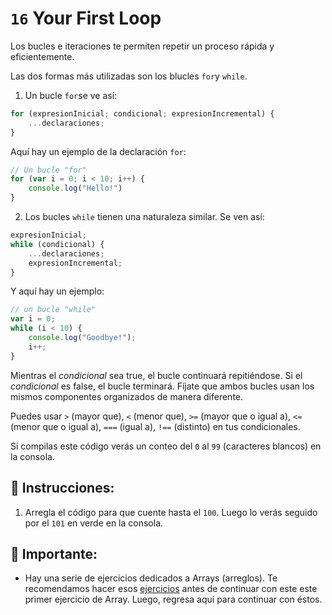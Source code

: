 # `16` Your First Loop

Los bucles e iteraciones te permiten repetir un proceso rápida y eficientemente. 

Las dos formas más utilizadas son los blucles `for`y `while`.

1. Un bucle `for`se ve así:

```js
for (expresionInicial; condicional; expresionIncremental) {
    ...declaraciones;
}
```

Aquí hay un ejemplo de la declaración `for`:

```js
// Un bucle "for"
for (var i = 0; i < 10; i++) {
    console.log("Hello!")
}
```

2. Los bucles `while` tienen una naturaleza similar. Se ven así: 

```js
expresionInicial;
while (condicional) {
    ...declaraciones;
    expresionIncremental;
}
```

Y aquí hay un ejemplo:

```js
// un bucle "while" 
var i = 0;
while (i < 10) {
    console.log("Goodbye!");
    i++;
}
```

Mientras el *condicional* sea true, el bucle continuará repitiéndose. Si el *condicional* es false, el bucle terminará. Fíjate que ambos bucles usan los mismos componentes organizados de manera diferente.

Puedes usar `>` (mayor que), `<` (menor que), `>=` (mayor que o igual a), `<=` (menor que o igual a), `===` (igual a), `!==` (distinto) en tus condicionales.

Si compilas este código verás un conteo del `0` al `99` (caracteres blancos) en la consola.  

## 📝 Instrucciones:

1. Arregla el código para que cuente hasta el `100`. Luego lo verás seguido por el `101` en verde en la consola.

## 🔎 Importante:

+ Hay una serie de ejercicios dedicados a Arrays (arreglos). Te recomendamos hacer esos [ejercicios](https://gitpod.io/#https://github.com/4GeeksAcademy/javascript-arrays-exercises-tutorial) antes de continuar con este este primer ejercicio de Array. Luego, regresa aquí para continuar con éstos.